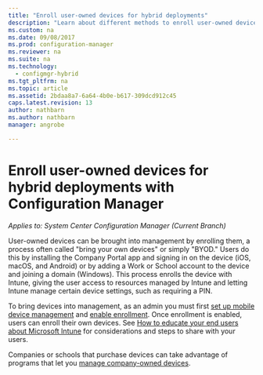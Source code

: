 ```yaml
---
title: "Enroll user-owned devices for hybrid deployments"
description: "Learn about different methods to enroll user-owned devices for hybrid deployments with Configuration Manager."
ms.custom: na
ms.date: 09/08/2017
ms.prod: configuration-manager
ms.reviewer: na
ms.suite: na
ms.technology:
  - configmgr-hybrid
ms.tgt_pltfrm: na
ms.topic: article
ms.assetid: 2bdaa8a7-6a64-4b0e-b617-309dcd912c45
caps.latest.revision: 13
author: nathbarn
ms.author: nathbarn
manager: angrobe

---
```

# Enroll user-owned devices for hybrid deployments with Configuration Manager

*Applies to: System Center Configuration Manager (Current Branch)*

User-owned devices can be brought into management by enrolling them, a process often called "bring your own devices" or simply "BYOD." Users do this by installing the Company Portal app and signing in on the device (iOS, macOS, and Android) or by adding a Work or School account to the device and joining a domain (Windows). This process enrolls the device with Intune, giving the user access to resources managed by Intune and letting Intune manage certain device settings, such as requiring a PIN.

To bring devices into management, as an admin you must first [set up mobile device management](setup-hybrid-mdm.md) and [enable enrollment](enable-platform-enrollment.md). Once enrollment is enabled, users can enroll their own devices. See [How to educate your end users about Microsoft Intune](https://docs.microsoft.com/intune/end-user-educate) for considerations and steps to share with your users.

Companies or schools that purchase devices can take advantage of programs that let you [manage company-owned devices](enroll-company-owned-devices.md).
